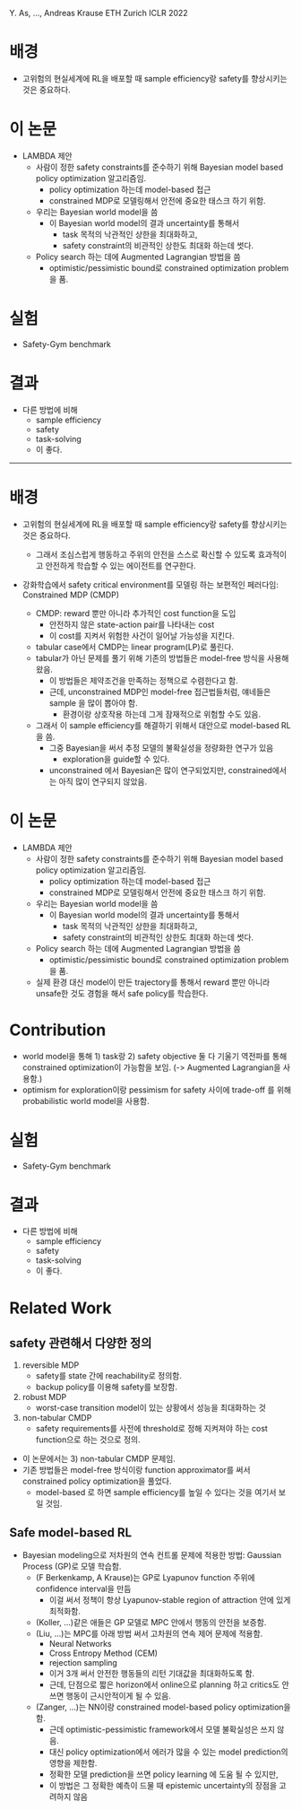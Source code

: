 Y. As, ..., Andreas Krause
ETH Zurich
ICLR 2022

# 배경
- 고위험의 현실세계에 RL을 배포할 때 sample efficiency랑 safety를 향상시키는 것은 중요하다.


# 이 논문
- LAMBDA 제안
	- 사람이 정한 safety constraints를 준수하기 위해 Bayesian model based policy optimization 알고리즘임.
		- policy optimization 하는데 model-based 접근
		- constrained MDP로 모델링해서 안전에 중요한 태스크 하기 위함.
	- 우리는 Bayesian world model을 씀
		- 이 Bayesian world model의 결과 uncertainty를 통해서
			- task 목적의 낙관적인 상한을 최대화하고,
			- safety constraint의 비관적인 상한도 최대화 하는데 썻다.
	- Policy search 하는 데에 Augmented Lagrangian 방법을 씀
		- optimistic/pessimistic bound로 constrained optimization problem을 품.

# 실험
- Safety-Gym benchmark

# 결과
- 다른 방법에 비해
	- sample efficiency
	- safety
	- task-solving
	- 이 좋다.


---

# 배경
- 고위험의 현실세계에 RL을 배포할 때 sample efficiency랑 safety를 향상시키는 것은 중요하다.
	- 그래서 조심스럽게 행동하고 주위의 안전을 스스로 확신할 수 있도록 효과적이고 안전하게 학습할 수 있는 에이전트를 연구한다.

- 강화학습에서 safety critical environment를 모델링 하는 보편적인 페러다임: Constrained MDP (CMDP)
	- CMDP: reward 뿐만 아니라 추가적인 cost function을 도입
		- 안전하지 않은 state-action pair를 나타내는 cost
		- 이 cost를 지켜서 위험한 사건이 일어날 가능성을 지킨다.
	- tabular case에서 CMDP는 linear program(LP)로 풀린다.
	- tabular가 아닌 문제를 풀기 위해 기존의 방법들은 model-free 방식을 사용해왔음.
		- 이 방법들은 제약조건을 만족하는 정책으로 수렴한다고 함.
		- 근데, unconstrained MDP인 model-free 접근법들처럼, 얘네들은 sample 을 많이 뽑아야 함.
			- 환경이랑 상호작용 하는데 그게 잠재적으로 위험할 수도 있음.
	- 그래서 이 sample efficiency를 해결하기 위해서 대안으로 model-based RL을 씀.
		- 그중 Bayesian을 써서 추정 모델의 불확실성을 정량화한 연구가 있음
			- exploration을 guide할 수 있다.
		- unconstrained 에서 Bayesian은 많이 연구되었지만, constrained에서는 아직 많이 연구되지 않았음.

# 이 논문
- LAMBDA 제안
	- 사람이 정한 safety constraints를 준수하기 위해 Bayesian model based policy optimization 알고리즘임.
		- policy optimization 하는데 model-based 접근
		- constrained MDP로 모델링해서 안전에 중요한 태스크 하기 위함.
	- 우리는 Bayesian world model을 씀
		- 이 Bayesian world model의 결과 uncertainty를 통해서
			- task 목적의 낙관적인 상한을 최대화하고,
			- safety constraint의 비관적인 상한도 최대화 하는데 썻다.
	- Policy search 하는 데에 Augmented Lagrangian 방법을 씀
		- optimistic/pessimistic bound로 constrained optimization problem을 품.
	- 실제 환경 대신 model이 만든 trajectory를 통해서 reward 뿐만 아니라 unsafe한 것도 경험을 해서 safe policy를 학습한다.

# Contribution
- world model을 통해 1) task랑 2) safety objective 둘 다 기울기 역전파를 통해 constrained optimization이 가능함을 보임. (-> Augmented Lagrangian을 사용함.)
- optimism for exploration이랑 pessimism for safety 사이에 trade-off 를 위해 probabilistic world model을 사용함.

# 실험
- Safety-Gym benchmark

# 결과
- 다른 방법에 비해
	- sample efficiency
	- safety
	- task-solving
	- 이 좋다.



# Related Work
## safety 관련해서 다양한 정의
1) reversible MDP
	- safety를 state 간에 reachability로 정의함.
	- backup policy를 이용해 safety를 보장함.
2) robust MDP
	- worst-case transition model이 있는 상황에서 성능을 최대화하는 것
3) non-tabular CMDP
	- safety requirements를 사전에 threshold로 정해 지켜져야 하는 cost function으로 하는 것으로 정의.

- 이 논문에서는 3) non-tabular CMDP 문제임.
- 기존 방법들은 model-free 방식이랑 function approximator를 써서 constrained policy optimization을 풀었다.
	- model-based 로 하면 sample efficiency를 높일 수 있다는 것을 여기서 보일 것임.

## Safe model-based RL
- Bayesian modeling으로 저차원의 연속 컨트롤 문제에 적용한 방법: Gaussian Process (GP)로 모델 학습함.
	- (F Berkenkamp, A Krause)는 GP로 Lyapunov function 주위에 confidence interval을 만듬
		- 이걸 써서 정책이 항상 Lyapunov-stable region of attraction 안에 있게 최적화함.
	- (Koller, ...)같은 애들은 GP 모델로 MPC 안에서 행동의 안전을 보증함.
	- (Liu, ...)는 MPC를 아래 방법 써서 고차원의 연속 제어 문제에 적용함.
		- Neural Networks
		- Cross Entropy Method (CEM)
		- rejection sampling
		- 이거 3개 써서 안전한 행동들의 리턴 기대값을 최대화하도록 함.
		- 근데, 단점으로 짧은 horizon에서 online으로 planning 하고 critics도 안쓰면 행동이 근시안적이게 될 수 있음.
	- (Zanger, ...)는 NN이랑 constrained model-based policy optimization을 함.
		- 근데 optimistic-pessimistic framework에서 모델 불확실성은 쓰지 않음.
		- 대신 policy optimization에서 에러가 많을 수 있는 model prediction의 영향을 제한함.
		- 정확한 모델 prediction을 쓰면 policy learning 에 도움 될 수 있지만,
		- 이 방법은 그 정확한 예측이 드물 때 epistemic uncertainty의 장점을 고려하지 않음